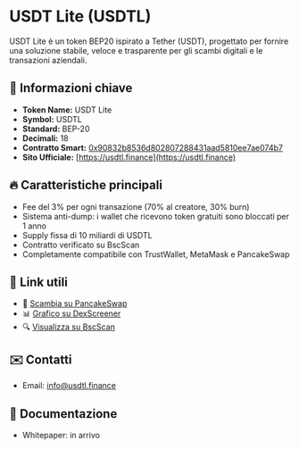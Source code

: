 
# USDT Lite (USDTL)

USDT Lite è un token BEP20 ispirato a Tether (USDT), progettato per fornire una soluzione stabile, veloce e trasparente per gli scambi digitali e le transazioni aziendali.

## 🔗 Informazioni chiave

- **Token Name:** USDT Lite
- **Symbol:** USDTL
- **Standard:** BEP-20
- **Decimali:** 18
- **Contratto Smart:** [0x90832b8536d802807288431aad5810ee7ae074b7](https://bscscan.com/token/0x90832b8536d802807288431aad5810ee7ae074b7)
- **Sito Ufficiale:** [https://usdtl.finance](https://usdtl.finance)

## 🔥 Caratteristiche principali

- Fee del 3% per ogni transazione (70% al creatore, 30% burn)
- Sistema anti-dump: i wallet che ricevono token gratuiti sono bloccati per 1 anno
- Supply fissa di 10 miliardi di USDTL
- Contratto verificato su BscScan
- Completamente compatibile con TrustWallet, MetaMask e PancakeSwap

## 🧭 Link utili

- 💱 [Scambia su PancakeSwap](https://pancakeswap.finance/swap?outputCurrency=0x90832b8536d802807288431aad5810ee7ae074b7)
- 📊 [Grafico su DexScreener](https://dexscreener.com/bsc/0x90832b8536d802807288431aad5810ee7ae074b7)
- 🔍 [Visualizza su BscScan](https://bscscan.com/token/0x90832b8536d802807288431aad5810ee7ae074b7)

## ✉️ Contatti

- Email: info@usdtl.finance

## 🧾 Documentazione

- Whitepaper: in arrivo
